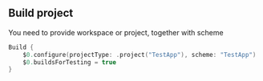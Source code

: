 ## Build project

You need to provide workspace or project, together with scheme

```swift
Build {
    $0.configure(projectType: .project("TestApp"), scheme: "TestApp")
    $0.buildsForTesting = true
}

```